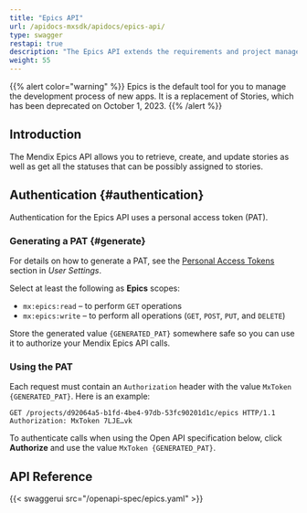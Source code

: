 ```yaml
---
title: "Epics API"
url: /apidocs-mxsdk/apidocs/epics-api/
type: swagger
restapi: true
description: "The Epics API extends the requirements and project management capabilities of the Mendix Platform and connects third-party service management and project management tools."
weight: 55
---
```


{{% alert color="warning" %}}
Epics is the default tool for you to manage the development process of new apps. It is a replacement of Stories, which has been deprecated on October 1, 2023.
{{% /alert %}}

## Introduction

The Mendix Epics API allows you to retrieve, create, and update stories as well as get all the statuses that can be possibly assigned to stories.

## Authentication {#authentication}

Authentication for the Epics API uses a personal access token (PAT).

### Generating a PAT {#generate}

For details on how to generate a PAT, see the [Personal Access Tokens](/community-tools/mendix-profile/user-settings/#pat) section in *User Settings*.

Select at least the following as **Epics** scopes:

* `mx:epics:read` – to perform `GET` operations
* `mx:epics:write` – to perform all operations (`GET`, `POST`, `PUT`, and `DELETE`)

Store the generated value `{GENERATED_PAT}` somewhere safe so you can use it to authorize your Mendix Epics API calls.

### Using the PAT

Each request must contain an `Authorization` header with the value `MxToken {GENERATED_PAT}`. Here is an example:

```http
GET /projects/d92064a5-b1fd-4be4-97db-53fc90201d1c/epics HTTP/1.1
Authorization: MxToken 7LJE…vk
```

To authenticate calls when using the Open API specification below, click **Authorize** and use the value `MxToken {GENERATED_PAT}`.

## API Reference

{{< swaggerui src="/openapi-spec/epics.yaml"  >}}
